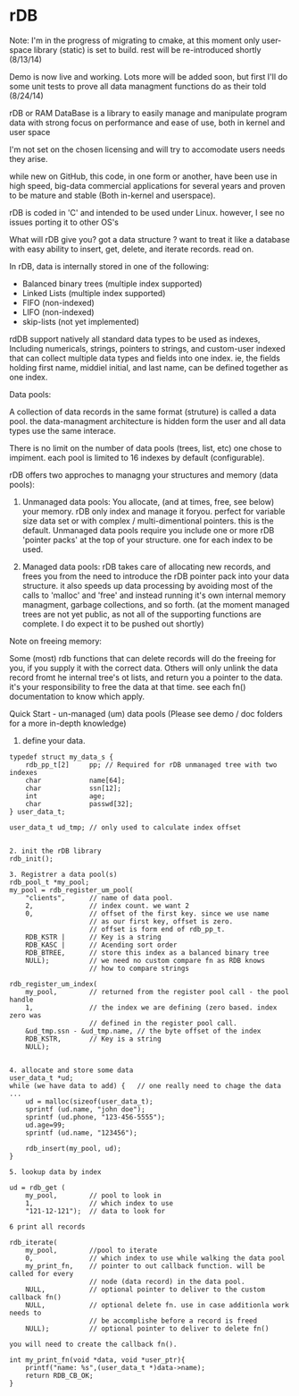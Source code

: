 rDB
===

Note: I'm in the progress of migrating to cmake, at this moment only user-space library (static) is set to build. rest will be re-introduced shortly (8/13/14)

Demo is now live and working. Lots more will be added soon, but first I'll do some unit tests to prove all data managment functions do as their told (8/24/14)


rDB or RAM DataBase is a library to easily manage and manipulate program data with strong focus on performance and ease of use, both in kernel and user space

I'm not set on the chosen licensing and will try to accomodate users needs they arise.

while new on GitHub, this code, in one form or another, have been use in high speed, big-data commercial applications for several years and proven to be mature and stable (Both in-kernel and userspace).

rDB is coded in 'C' and intended to be used under Linux. however, I see no issues porting it to other OS's

What will rDB give you? got a data structure ? want to treat it like a database with easy ability to insert, get, delete, and iterate records. read on.

In rDB, data is internally stored in one of the following:

* Balanced binary trees (multiple index supported)
* Linked Lists          (multiple index supported)
* FIFO                  (non-indexed)
* LIFO                  (non-indexed)
* skip-lists			(not yet implemented)

rdDB support natively all standard data types to be used as indexes, Including numericals, strings, pointers to strings, and custom-user indexed that can collect multiple data types and fields into one index. ie, the fields holding first name, middiel initial, and last name, can be defined together as one index.

Data pools:

A collection of data records in the same format (struture) is called a data pool. the data-managment architecture is hidden form the user and all data types use the same interace.

There is no limit on the number of data pools (trees, list, etc) one chose to impiment. each pool is limited to 16 indexes by default (configurable).

 
rDB offers two approches to managng your structures and memory (data pools):

1) Unmanaged data pools: 
   You allocate, (and at times, free, see below) your memory. rDB only index and manage it foryou. perfect for variable size data set or with complex / multi-dimentional pointers. this is the default.
   Unmanaged data pools require you include one or more rDB 'pointer packs' at the top of your structure. one for each index to be used.

2) Managed data pools:
   rDB takes care of allocating new records, and frees you from the need to introduce the rDB pointer pack into your data structure. it also speeds up data processing by avoiding most of the calls to 'malloc' and 'free' and instead running it's own internal memory managment, garbage collections, and so forth.
   (at the moment managed trees are not yet public, as not all of the supporting functions are complete. I do expect it to be pushed out shortly)

Note on freeing memory:

Some (most) rdb functions that can delete records will do the freeing for you, if you supply it with the correct data.
Others will only unlink the data record fromt he internal tree's ot lists, and return you a pointer to the data. it's your responsibility to free the data at that time. see each fn() documentation to know which apply.


Quick Start - un-managed (um) data pools (Please see demo / doc folders for a more in-depth knowledge)

1. define your data.
```
typedef struct my_data_s {
    rdb_pp_t[2]     pp; // Required for rDB unmanaged tree with two indexes
    char            name[64];
    char            ssn[12];
    int             age;
    char            passwd[32];
} user_data_t;

user_data_t ud_tmp; // only used to calculate index offset


2. init the rDB library
rdb_init();

3. Registrer a data pool(s)
rdb_pool_t *my_pool;
my_pool = rdb_register_um_pool(
	"clients", 		// name of data pool. 
	2,  			// index count. we want 2
	0, 				// offset of the first key. since we use name
					// as our first key, offset is zero. 
					// offset is form end of rdb_pp_t.
	RDB_KSTR |		// Key is a string
	RDB_KASC | 		// Acending sort order
	RDB_BTREE,		// store this index as a balanced binary tree
	NULL); 			// we need no custom compare fn as RDB knows 
					// how to compare strings

rdb_register_um_index(
	my_pool, 		// returned from the register pool call - the pool handle
	1,				// the index we are defining (zero based. index zero was 
					// defined in the register pool call.
	&ud_tmp.ssn - &ud_tmp.name, // the byte offset of the index
	RDB_KSTR,		// Key is a string
	NULL);


4. allocate and store some data
user_data_t *ud;
while (we have data to add) { 	// one really need to chage the data ...
	ud = malloc(sizeof(user_data_t);
	sprintf (ud.name, "john doe");
	sprintf (ud.phone, "123-456-5555");
	ud.age=99;
	sprintf (ud.name, "123456"); 

	rdb_insert(my_pool, ud);
}

5. lookup data by index

ud = rdb_get (
	my_pool, 		// pool to look in
	1,				// which index to use
	"121-12-121");	// data to look for

6 print all records

rdb_iterate(
	my_pool, 		//pool to iterate
	0,				// which index to use while walking the data pool
	my_print_fn,	// pointer to out callback function. will be called for every 
					// node (data record) in the data pool.
	NULL,			// optional pointer to deliver to the custom callback fn()
	NULL,			// optional delete fn. use in case additionla work needs to 
					// be accomplishe before a record is freed
	NULL);			// optional pointer to deliver to delete fn()

you will need to create the callback fn().

int my_print_fn(void *data, void *user_ptr){
	printf("name: %s",(user_data_t *)data->name);
	return RDB_CB_OK;
}
```
